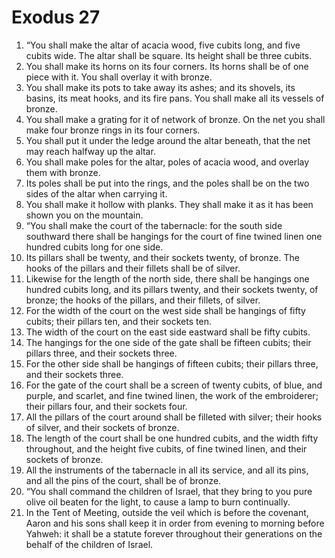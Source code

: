 ﻿
# Exodus 27
1. “You shall make the altar of acacia wood, five cubits long, and five cubits wide. The altar shall be square. Its height shall be three cubits. 
2. You shall make its horns on its four corners. Its horns shall be of one piece with it. You shall overlay it with bronze. 
3. You shall make its pots to take away its ashes; and its shovels, its basins, its meat hooks, and its fire pans. You shall make all its vessels of bronze. 
4. You shall make a grating for it of network of bronze. On the net you shall make four bronze rings in its four corners. 
5. You shall put it under the ledge around the altar beneath, that the net may reach halfway up the altar. 
6. You shall make poles for the altar, poles of acacia wood, and overlay them with bronze. 
7. Its poles shall be put into the rings, and the poles shall be on the two sides of the altar when carrying it. 
8. You shall make it hollow with planks. They shall make it as it has been shown you on the mountain. 
9. “You shall make the court of the tabernacle: for the south side southward there shall be hangings for the court of fine twined linen one hundred cubits long for one side. 
10. Its pillars shall be twenty, and their sockets twenty, of bronze. The hooks of the pillars and their fillets shall be of silver. 
11. Likewise for the length of the north side, there shall be hangings one hundred cubits long, and its pillars twenty, and their sockets twenty, of bronze; the hooks of the pillars, and their fillets, of silver. 
12. For the width of the court on the west side shall be hangings of fifty cubits; their pillars ten, and their sockets ten. 
13. The width of the court on the east side eastward shall be fifty cubits. 
14. The hangings for the one side of the gate shall be fifteen cubits; their pillars three, and their sockets three. 
15. For the other side shall be hangings of fifteen cubits; their pillars three, and their sockets three. 
16. For the gate of the court shall be a screen of twenty cubits, of blue, and purple, and scarlet, and fine twined linen, the work of the embroiderer; their pillars four, and their sockets four. 
17. All the pillars of the court around shall be filleted with silver; their hooks of silver, and their sockets of bronze. 
18. The length of the court shall be one hundred cubits, and the width fifty throughout, and the height five cubits, of fine twined linen, and their sockets of bronze. 
19. All the instruments of the tabernacle in all its service, and all its pins, and all the pins of the court, shall be of bronze. 
20. “You shall command the children of Israel, that they bring to you pure olive oil beaten for the light, to cause a lamp to burn continually. 
21. In the Tent of Meeting, outside the veil which is before the covenant, Aaron and his sons shall keep it in order from evening to morning before Yahweh: it shall be a statute forever throughout their generations on the behalf of the children of Israel. 
